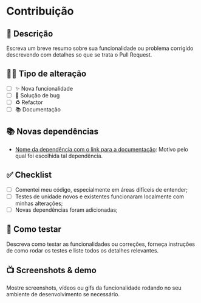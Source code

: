 # Contribuição

## 📝 Descrição

Escreva um breve resumo sobre sua funcionalidade ou problema corrigido descrevendo com detalhes so que se trata o Pull Request.

## 🧑‍💻 Tipo de alteração

- [ ] ✨ Nova funcionalidade
- [ ] 🐛 Solução de bug
- [ ] ♻️ Refactor
- [ ] 📚 Documentação

## 📚 Novas dependências

- [Nome da dependência com o link para a documentação](): Motivo pelo qual foi escolhida tal dependência.

<!--
EXEMPLOS DE COMO ESTRUTURAR AS INFORMAÇÕES DESSA SEÇÃO

- [firebase-sdk](https://firebase.google.com/docs/admin/setup?hl=pt-br): Realizamos uma busca para escolher a melhor API para Singup de usuário na internet, e aparentemente o firebase utiliza sua própria biblioteca para realizar esse trabalho, veja aqui o link do spike the escolha de serviço.

- [Fiber](https://docs.gofiber.io/): Para construir a nossa camada de web-framework, escolhemos essa biblioteca pois aparentemente ela é a mais rápida do mercado e: x, y e z.

CASO NÃO HAJA NOVAS DEPENDÊNCIAS ESTRUTURE COMO NO EXEMPLO ABAIXO
- Não se aplica
-->

## ✅ Checklist

- [ ] Comentei meu código, especialmente em áreas difíceis de entender;
- [ ] Testes de unidade novos e existentes funcionaram localmente com minhas alterações;
- [ ] Novas dependências foram adicionadas;

## 🧪 Como testar

Descreva como testar as funcionalidades ou correções, forneça instruções de como rodar os testes e liste todos os detalhes relevantes.

## 📺 Screenshots & demo

Mostre screenshots, vídeos ou gifs da funcionalidade rodando no seu ambiente de desenvolvimento se necessário.

<!--
Obrigado pela sua contribuição 💜
Por favor, preencha todas as informações corretamente.
-->

